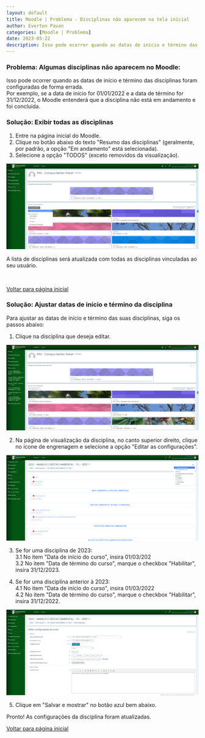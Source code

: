 ```yaml
---
layout: default
title: Moodle | Problema - Disciplinas não aparecem na tela inicial
author: Everton Pavan
categories: [Moodle | Problema]
date: 2023-05-22
description: Isso pode ocorrer quando as datas de início e término das disciplinas foram configuradas de forma errada.   
---
```


### **Problema: Algumas disciplinas não aparecem no Moodle:**

Isso pode ocorrer quando as datas de início e término das disciplinas foram configuradas de forma errada.   
Por exemplo, se a data de início for 01/01/2022 e a data de término for 31/12/2022, o Moodle entenderá que a disciplina não está em andamento e foi concluída.

### **Solução: Exibir todas as disciplinas**

1. Entre na página inicial do Moodle.
2. Clique no botão abaixo do texto "Resumo das disciplinas" (geralmente, por padrão, a opção "Em andamento" está selecionada).
3. Selecione a opção "TODOS" (exceto removidos da visualização).

![](images/pagina-inicial-visualizar-todas-as-disciplinas.png)

A lista de disciplinas será atualizada com todas as disciplinas vinculadas ao seu usuário.

<br />


[Voltar para página inicial](././)

### **Solução: Ajustar datas de início e término da disciplina**

Para ajustar as datas de início e término das suas disciplinas, siga os passos abaixo:

1. Clique na disciplina que deseja editar.

![](images/lista-disciplinas-pagina-incial-editada.png)

2. Na página de visualização da disciplina, no canto superior direito, clique no ícone de engrenagem e selecione a opção "Editar as configurações".

![](images/visualizacao-da-disciplina.png)

3. Se for uma disciplina de 2023:  
3.1 No item "Data de início do curso", insira 01/03/202  
3.2 No item "Data de término do curso", marque o checkbox "Habilitar", insira 31/12/2023.

4. Se for uma disciplina anterior à 2023:  
4.1 No item "Data de início do curso", insira 01/03/2022  
4.2 No item "Data de término do curso", marque o checkbox "Habilitar", insira 31/12/2022.

![](images/edicao-configuracao-disciplina.png)

5. Clique em "Salvar e mostrar" no botão azul bem abaixo.

Pronto! As configurações da disciplina foram atualizadas.

[Voltar para página inicial](./../)
